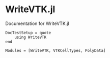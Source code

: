# WriteVTK.jl

Documentation for WriteVTK.jl

```@meta
DocTestSetup = quote
    using WriteVTK
end
```

```@autodocs
Modules = [WriteVTK, VTKCellTypes, PolyData]
```
